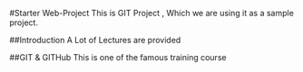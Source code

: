 #Starter Web-Project
This is GIT Project , Which we are using it as a sample project.

##Introduction
A Lot of Lectures are provided

##GIT & GITHub
This is one of the famous training course

